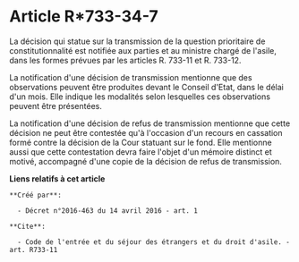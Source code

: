 # Article R*733-34-7

La décision qui statue sur la transmission de la question prioritaire de constitutionnalité est notifiée aux parties et au
ministre chargé de l'asile, dans les formes prévues par les articles R. 733-11 et R. 733-12. 

La notification d'une décision de transmission mentionne que des observations peuvent être produites devant le Conseil
d'Etat, dans le délai d'un mois. Elle indique les modalités selon lesquelles ces observations peuvent être présentées. 

La notification d'une décision de refus de transmission mentionne que cette décision ne peut être contestée qu'à l'occasion
d'un recours en cassation formé contre la décision de la Cour statuant sur le fond. Elle mentionne aussi que cette
contestation devra faire l'objet d'un mémoire distinct et motivé, accompagné d'une copie de la décision de refus de
transmission.

**Liens relatifs à cet article**

	**Créé par**:

	  - Décret n°2016-463 du 14 avril 2016 - art. 1

	**Cite**:

	  - Code de l'entrée et du séjour des étrangers et du droit d'asile. - art. R733-11
